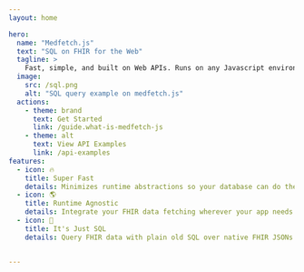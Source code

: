 ```yaml
---
layout: home

hero:
  name: "Medfetch.js"
  text: "SQL on FHIR for the Web"
  tagline: >
    Fast, simple, and built on Web APIs. Runs on any Javascript environment.
  image:
    src: /sql.png
    alt: "SQL query example on medfetch.js"
  actions:
    - theme: brand
      text: Get Started
      link: /guide.what-is-medfetch-js
    - theme: alt
      text: View API Examples
      link: /api-examples
features:
  - icon: 🔥
    title: Super Fast
    details: Minimizes runtime abstractions so your database can do the heavy computational lifting. Bundles in under 18 kB gzipped (excluding database).
  - icon: 🌎
    title: Runtime Agnostic
    details: Integrate your FHIR data fetching wherever your app needs it.
  - icon: 💯
    title: It's Just SQL
    details: Query FHIR data with plain old SQL over native FHIR JSONs. Now we've got "INNER JOIN"s on FHIR.


---
```

